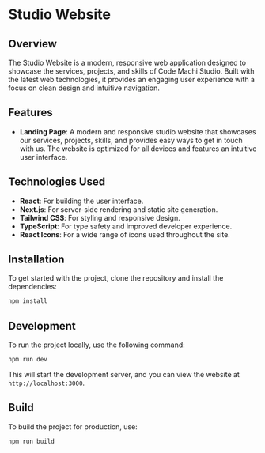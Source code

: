 # Studio Website

## Overview

The Studio Website is a modern, responsive web application designed to showcase the services, projects, and skills of Code Machi Studio. Built with the latest web technologies, it provides an engaging user experience with a focus on clean design and intuitive navigation.

## Features

- **Landing Page**: A modern and responsive studio website that showcases our services, projects, skills, and provides easy ways to get in touch with us. The website is optimized for all devices and features an intuitive user interface.

## Technologies Used

- **React**: For building the user interface.
- **Next.js**: For server-side rendering and static site generation.
- **Tailwind CSS**: For styling and responsive design.
- **TypeScript**: For type safety and improved developer experience.
- **React Icons**: For a wide range of icons used throughout the site.

## Installation

To get started with the project, clone the repository and install the dependencies:

```bash
npm install
```


## Development

To run the project locally, use the following command:

```bash
npm run dev
```


This will start the development server, and you can view the website at `http://localhost:3000`.

## Build

To build the project for production, use:

```bash
npm run build
```